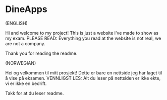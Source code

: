 # DineApps
(ENGLISH)

Hi and welcome to my project! This is just a website i've made to show as my exam. PLEASE READ: Everything you read at the website is not real, we are not a company.

Thank you for reading the readme.

(NORWEGIAN)

Hei og velkommen til mitt prosjekt! Dette er bare en nettside jeg har laget til å vise på eksamen. VENNLIGST LES: Alt du leser på nettsiden er ikke ekte, vi er ikke en bedrift.

Takk for at du leser readme.
